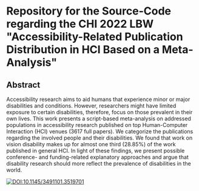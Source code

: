 # Repository for the Source-Code regarding the CHI 2022 LBW "Accessibility-Related Publication Distribution in HCI Based on a Meta-Analysis"





## Abstract
Accessibility research aims to aid humans that experience minor or major disabilities and conditions. 
However, researchers might have limited exposure to certain disabilities, therefore, focus on those prevalent in their own lives.
This work presents a script-based meta-analysis on addressed populations in accessibility research published on top Human-Computer Interaction (HCI) venues (3617 full papers). 
We categorize the publications regarding the involved people and their disabilities. 
We found that work on vision disability makes up for almost one third (28.85\%) of the work published in general HCI. In light of these findings, we present possible conference- and funding-related explanatory approaches and argue that disability research should more reflect the prevalence of disabilities in the world. 



[![DOI:10.1145/3491101.3519701](https://zenodo.org/badge/DOI/10.1145/3491101.3519701.svg)](https://doi.org/10.1145/3491101.3519701)
